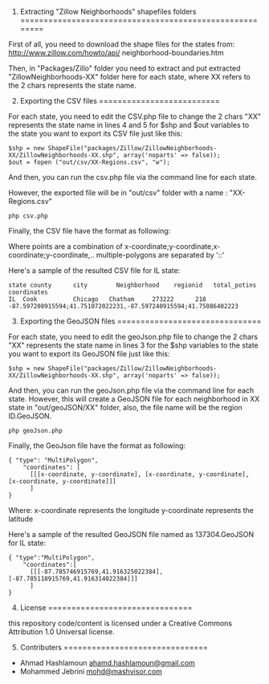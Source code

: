 
1. Extracting "Zillow Neighborhoods" shapefiles folders
========================================================


First of all, you need to download the shape files for the states from:
<a href="http://www.zillow.com/howto/api/neighborhood-boundaries.htm">http://www.zillow.com/howto/api/
neighborhood-boundaries.htm</a>


Then, in "Packages/Zillo" folder you need to extract and put extracted "ZillowNeighborhoods-XX" folder here for each state,
where XX refers to the 2 chars represents the state name.


2. Exporting the CSV files
==========================


For each state, you need to edit the CSV.php file to change the 2 chars "XX" represents the state name in lines 4 and 5
for $shp and $out variables to the state you want to export its CSV file just like this:


```
$shp = new ShapeFile("packages/Zillow/ZillowNeighborhoods-XX/ZillowNeighborhoods-XX.shp", array('noparts' => false));
$out = fopen ("out/csv/XX-Regions.csv", "w");
```


And then, you can run the csv.php file via the command line for each state.


However, the exported file will be in "out/csv" folder with a name : "XX-Regions.csv"

```
php csv.php 
```

Finally, the CSV file have the format as following:



Where points are a combination of x-coordinate;y-coordinate,x-coordinate;y-coordinate,.. multiple-polygons are separated by '::'
    

Here's a sample of the resulted CSV file for IL state:
```
state county      city        Neighborhood    regionid   total_potins      coordinates
IL	Cook	      Chicago	Chatham	    273222	    218	         -87.597208915594;41.751072022231,-87.597240915594;41.75086402223
```

3. Exporting the GeoJSON files
===============================


For each state, you need to edit the geoJson.php file to change the 2 chars "XX" represents the state name in lines 3
for the $shp variables to the state you want to export its GeoJSON file just like this:


```
$shp = new ShapeFile("packages/Zillow/ZillowNeighborhoods-XX/ZillowNeighborhoods-XX.shp", array('noparts' => false));
```


And then, you can run the geoJson.php file via the command line for each state. However, this will create a GeoJSON file
for each neighborhood in XX state in "out/geoJSON/XX" folder, also, the file name will be the region ID.GeoJSON.

```
php geoJson.php
```

Finally, the GeoJson file have the format as following:


```
{ "type": "MultiPolygon",
    "coordinates": [
      [[[x-coordinate, y-coordinate], [x-coordinate, y-coordinate], [x-coordinate, y-coordinate]]]
      ]
}
```

Where: x-coordinate represents the longitude
       y-coordinate represents the latitude


Here's a sample of the resulted GeoJSON file named as 137304.GeoJSON for IL state:
```
{ "type":"MultiPolygon",
    "coordinates":[
      [[[-87.785746915769,41.916325022384],[-87.785118915769,41.916314022384]]]
      ]
}
```

4. License 
===============================


this repository code/content is licensed under a Creative Commons Attribution 1.0 Universal license.

5. Contributers 
===============================  

- Ahmad Hashlamoun <ahamd.hashlamoun@gmail.com>
- Mohammed Jebrini <mohd@mashvisor.com>

